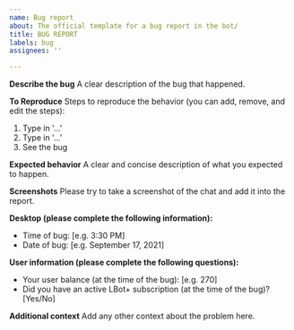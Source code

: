 ```yaml
---
name: Bug report
about: The official template for a bug report in the bot/
title: BUG REPORT
labels: bug
assignees: ''

---
```


**Describe the bug**
A clear description of the bug that happened.

**To Reproduce**
Steps to reproduce the behavior (you can add, remove, and edit the steps):
1. Type in '...'
2. Type in '...'
3. See the bug

**Expected behavior**
A clear and concise description of what you expected to happen.

**Screenshots**
Please try to take a screenshot of the chat and add it into the report.

**Desktop (please complete the following information):**
- Time of bug: [e.g. 3:30 PM]
- Date of bug: [e.g. September 17, 2021]

**User information (please complete the following questions):**
- Your user balance (at the time of the bug): [e.g. 270]
- Did you have an active LBot+ subscription (at the time of the bug)? [Yes/No]

**Additional context**
Add any other context about the problem here.
